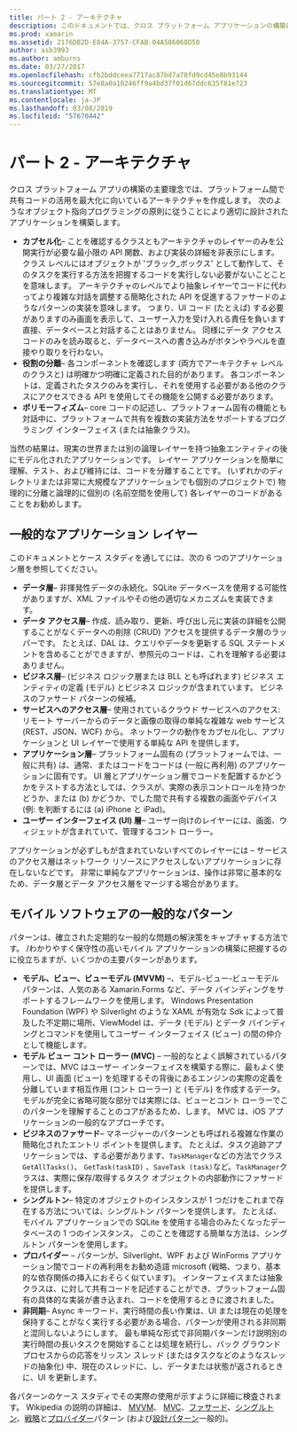 ```yaml
---
title: パート 2 - アーキテクチャ
description: このドキュメントでは、クロス プラットフォーム アプリケーションの構築に役立つアーキテクチャ パターンについて説明します。 一般的なアプリケーション レイヤー (データ層、データ アクセス層など) と (MVVM、MVC など) の一般的なモバイル ソフトウェア パターンについて説明します
ms.prod: xamarin
ms.assetid: 2176DB2D-E84A-3757-CFAB-04A586068D50
author: asb3993
ms.author: amburns
ms.date: 03/27/2017
ms.openlocfilehash: cfb2bddceea7717ac87bd7a78fd9cd45e8b93144
ms.sourcegitcommit: 57e8a0a10246ff9a4bd37f01d67ddc635f81e723
ms.translationtype: MT
ms.contentlocale: ja-JP
ms.lasthandoff: 03/08/2019
ms.locfileid: "57670442"
---
```

# <a name="part-2---architecture"></a>パート 2 - アーキテクチャ

クロス プラットフォーム アプリの構築の主要理念では、プラットフォーム間で共有コードの活用を最大化に向いているアーキテクチャを作成します。 次のようなオブジェクト指向プログラミングの原則に従うことにより適切に設計されたアプリケーションを構築します。

-   **カプセル化**– ことを確認するクラスともアーキテクチャのレイヤーのみを公開実行が必要な最小限の API 関数、および実装の詳細を非表示にします。 クラス レベルにはオブジェクトが 'ブラック_ボックス' として動作して、そのタスクを実行する方法を把握するコードを実行しない必要がないことことを意味します。 アーキテクチャのレベルでより抽象レイヤーでコードに代わってより複雑な対話を調整する簡略化された API を促進するファサードのようなパターンの実装を意味します。 つまり、UI コード (たとえば) する必要がありますのみ画面を表示して、ユーザー入力を受け入れる責任を負います直接、データベースと対話することはありません。 同様にデータ アクセス コードのみを読み取ると、データベースへの書き込みがボタンやラベルを直接やり取りを行わない。
-   **役割の分離**– 各コンポーネントを確認します (両方でアーキテクチャ レベルのクラスと) は明確かつ明確に定義された目的があります。 各コンポーネントは、定義されたタスクのみを実行し、それを使用する必要がある他のクラスにアクセスできる API を使用してその機能を公開する必要があります。
-   **ポリモーフィズム**– core コードの記述し、プラットフォーム固有の機能とも対話中に、プラットフォームで共有を複数の実装方法をサポートするプログラミング インターフェイス (または抽象クラス)。


当然の結果は、現実の世界または別の論理レイヤーを持つ抽象エンティティの後にモデル化されたアプリケーションです。 レイヤー アプリケーションを簡単に理解、テスト、および維持には、コードを分離することです。 (いずれかのディレクトリまたは非常に大規模なアプリケーションでも個別のプロジェクトで) 物理的に分離と論理的に個別の (名前空間を使用して) 各レイヤーのコードがあることをお勧めします。

 <a name="Typical_Application_Layers" />


## <a name="typical-application-layers"></a>一般的なアプリケーション レイヤー

このドキュメントとケース スタディを通してには、次の 6 つのアプリケーション層を参照してください。

-   **データ層**– 非揮発性データの永続化、SQLite データベースを使用する可能性がありますが、XML ファイルやその他の適切なメカニズムを実装できます。
-   **データ アクセス層**– 作成、読み取り、更新、呼び出し元に実装の詳細を公開することがなくデータへの削除 (CRUD) アクセスを提供するデータ層のラッパーです。 たとえば、DAL は、クエリやデータを更新する SQL ステートメントを含めることができますが、参照元のコードは、これを理解する必要はありません。
-   **ビジネス層**– (ビジネス ロジック層または BLL とも呼ばれます) ビジネス エンティティの定義 (モデル) とビジネス ロジックが含まれています。 ビジネスのファサード パターンの候補。
-   **サービスへのアクセス層**– 使用されているクラウド サービスへのアクセス: リモート サーバーからのデータと画像の取得の単純な複雑な web サービス (REST、JSON、WCF) から。 ネットワークの動作をカプセル化し、アプリケーションと UI レイヤーで使用する単純な API を提供します。
-   **アプリケーション層**– プラットフォーム固有の (プラットフォームでは、一般に共有) は、通常、またはコードをコードは (一般に再利用) のアプリケーションに固有です。 UI 層とアプリケーション層でコードを配置するかどうかをテストする方法としては、クラスが、実際の表示コントロールを持つかどうか、または (b) かどうか、でした間で共有する複数の画面やデバイス (例: を判断するには (a) iPhone と iPad)。
-   **ユーザー インターフェイス (UI) 層**– ユーザー向けのレイヤーには、画面、ウィジェットが含まれていて、管理するコント ローラー。


アプリケーションが必ずしもが含まれていないすべてのレイヤーには – サービスのアクセス層はネットワーク リソースにアクセスしないアプリケーションに存在しないなどです。 非常に単純なアプリケーションは、操作は非常に基本的なため、データ層とデータ アクセス層をマージする場合があります。

 <a name="Common_Mobile_Software_Patterns" />


## <a name="common-mobile-software-patterns"></a>モバイル ソフトウェアの一般的なパターン

パターンは、確立された定期的な一般的な問題の解決策をキャプチャする方法です。 /わかりやすく保守性の高いモバイル アプリケーションの構築に把握するのに役立ちますが、いくつかの主要パターンがあります。

-   **モデル、ビュー、ビューモデル (MVVM)** –、モデル-ビュー-ビューモデル パターンは、人気のある Xamarin.Forms など、データ バインディングをサポートするフレームワークを使用します。 Windows Presentation Foundation (WPF) や Silverlight のような XAML が有効な Sdk によって普及した不定期に場所、ViewModel は、データ (モデル) とデータ バインディングとコマンドを使用してユーザー インターフェイス (ビュー) の間の仲介として機能します。
-   **モデル ビュー コント ローラー (MVC)** – 一般的なとよく誤解されているパターンでは、MVC はユーザー インターフェイスを構築する際に、最もよく使用し、UI 画面 (ビュー) を処理するその背後にあるエンジンの実際の定義を分離しています相互作用 (コント ローラー) と (モデル) を作成するデータ。 モデルが完全に省略可能な部分では実際には、ビューとコント ローラーでこのパターンを理解することのコアがあるため、します。 MVC は、iOS アプリケーションの一般的なアプローチです。
-   **ビジネスのファサード**– マネージャーのパターンとも呼ばれる複雑な作業の簡略化されたエントリ ポイントを提供します。 たとえば、タスク追跡アプリケーションでは、する必要があります、`TaskManager`などの方法でクラス`GetAllTasks()`、 `GetTask(taskID)` 、`SaveTask (task)`など。`TaskManager`クラスは、実際に保存/取得するタスク オブジェクトの内部動作にファサードを提供します。
-   **シングルトン**– 特定のオブジェクトのインスタンスが 1 つだけをこれまで存在する方法については、シングルトン パターンを提供します。 たとえば、モバイル アプリケーションでの SQLite を使用する場合のみたくなったデータベースの 1 つのインスタンス。 このことを確認する簡単な方法は、シングルトン パターンを使用します。
-   **プロバイダー** – パターンが、Silverlight、WPF および WinForms アプリケーション間でコードの再利用をお勧め造語 microsoft (戦略、つまり、基本的な依存関係の挿入におそらく似ています)。 インターフェイスまたは抽象クラスは、に対して共有コードを記述することができ、プラットフォーム固有の具体的な実装が書き込まれ、コードを使用するときに渡されました。
-   **非同期**– Async キーワード、実行時間の長い作業は、UI または現在の処理を保持することがなく実行する必要がある場合、パターンが使用される非同期と混同しないようにします。 最も単純な形式で非同期パターンだけ説明別の実行時間の長いタスクを開始することは処理を続行し、バック グラウンド プロセスからの応答をリッスン スレッド (またはタスクなどのようなスレッドの抽象化) 中、現在のスレッドに、し、データまたは状態が返されるときに、UI を更新します。


各パターンのケース スタディでその実際の使用が示すように詳細に検査されます。 Wikipedia の説明の詳細は、 [MVVM](https://en.wikipedia.org/wiki/Model–view–viewmodel)、 [MVC](https://en.wikipedia.org/wiki/Model–view–controller)、[ファサード](https://en.wikipedia.org/wiki/Facade_pattern)、[シングルトン](https://en.wikipedia.org/wiki/Singleton_pattern)、[戦略](https://en.wikipedia.org/wiki/Strategy_pattern)と[プロバイダー](https://en.wikipedia.org/wiki/Provider_model)パターン (および[設計パターン](https://en.wikipedia.org/wiki/Design_Patterns)一般的)。
